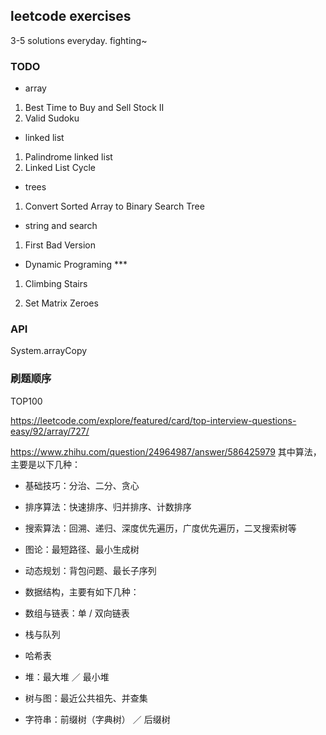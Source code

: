 ## leetcode exercises

3-5 solutions everyday. fighting~

### TODO
* array 
1. Best Time to Buy and Sell Stock II
2. Valid Sudoku

* linked list
1. Palindrome linked list
2. Linked List Cycle

* trees
1. Convert Sorted Array to Binary Search Tree

* string and search
1.  First Bad Version

* Dynamic Programing *** 
1. Climbing Stairs


1. Set Matrix Zeroes

### API
System.arrayCopy

### 刷题顺序
TOP100

https://leetcode.com/explore/featured/card/top-interview-questions-easy/92/array/727/

https://www.zhihu.com/question/24964987/answer/586425979
其中算法，主要是以下几种：

* 基础技巧：分治、二分、贪心
* 排序算法：快速排序、归并排序、计数排序
* 搜索算法：回溯、递归、深度优先遍历，广度优先遍历，二叉搜索树等
* 图论：最短路径、最小生成树
* 动态规划：背包问题、最长子序列
* 数据结构，主要有如下几种：


* 数组与链表：单 / 双向链表
* 栈与队列
* 哈希表
* 堆：最大堆 ／ 最小堆
* 树与图：最近公共祖先、并查集
* 字符串：前缀树（字典树） ／ 后缀树
